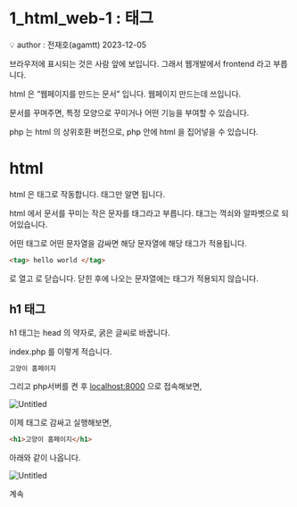 # 1_html_web-1 : 태그

<aside>
💡 author : 전재호(agamtt) 2023-12-05

</aside>

브라우저에 표시되는 것은 사람 앞에 보입니다. 그래서 웹개발에서 frontend 라고 부릅니다.

html 은 “웹페이지를 만드는 문서” 입니다. 웹페이지 만드는데 쓰입니다. 

문서를 꾸며주면, 특정 모양으로 꾸미거나 어떤 기능을 부여할 수 있습니다.

php 는 html 의 상위호환 버전으로, php 안에 html 을 집어넣을 수 있습니다.

# html

html 은 태그로 작동합니다. 태그만 알면 됩니다.

html 에서 문서를 꾸미는 작은 문자를 태그라고 부릅니다. 태그는 꺽쇠와 알파벳으로 되어있습니다.

어떤 태그로 어떤 문자열을 감싸면 해당 문자열에 해당 태그가 적용됩니다.

```html
<tag> hello world </tag>
```

<tag> 로 열고 </tag> 로 닫습니다. 닫힌 후에 나오는 문자열에는 태그가 적용되지 않습니다.

## h1 태그

h1 태그는 head 의 약자로, 굵은 글씨로 바꿉니다.

index.php 를 이렇게 적습니다.

```html
고양이 홈페이지
```

그리고 php서버를 켠 후 [localhost:8000](http://localhost:8000) 으로 접속해보면,

![Untitled](Untitled%20384.png)

이제 태그로 감싸고 실행해보면,

```html
<h1>고양이 홈페이지</h1>
```

아래와 같이 나옵니다.

![Untitled](Untitled%20385.png)

계속